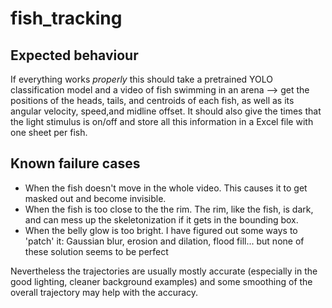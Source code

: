 # fish_tracking
## Expected behaviour
If everything works *properly* this should take a pretrained YOLO classification model and a video of fish swimming in an arena --> get the positions of the heads, tails, and centroids of each fish, as well as its angular velocity, speed,and midline offset. It should also give the times that the light stimulus is on/off and store all this information in a Excel file with one sheet per fish.
## Known failure cases
- When the fish doesn't move in the whole video. This causes it to get masked out and become invisible.
- When the fish is too close to the the rim. The rim, like the fish, is dark, and can mess up the skeletonization if it gets in the bounding box.
- When the belly glow is too bright. I have figured out some ways to 'patch' it: Gaussian blur, erosion and dilation, flood fill... but none of these solution seems to be perfect

Nevertheless the trajectories are usually mostly accurate (especially in the good lighting, cleaner background examples) and some smoothing of the overall trajectory may help with the accuracy.

